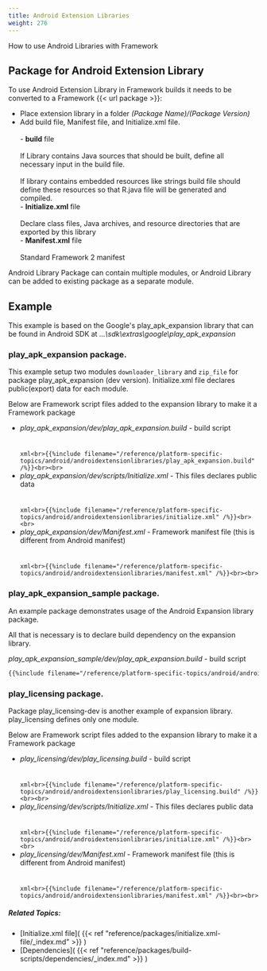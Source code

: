 ```yaml
---
title: Android Extension Libraries
weight: 276
---
```


How to use Android Libraries with Framework

<a name="Section1"></a>
## Package for Android Extension Library ##

To use Android Extension Library in Framework builds it needs to be converted to a Framework {{< url package >}}:

 - Place extension library in a folder  *(Package Name)/(Package Version)*
 - Add build file, Manifest file, and Initialize.xml file.<br><br>  - **build**  file<br><br>If Library contains Java sources that should be built, define all necessary input in the build file.<br><br>If library contains embedded resources like strings build file should define these resources so that R.java file will be generated and compiled.<br>  - **Initialize.xml** file<br><br>Declare class files, Java archives, and resource directories that are exported by this library<br>  - **Manifest.xml** file<br><br>Standard Framework 2 manifest

Android Library Package can contain multiple modules, or Android Library can be added to existing package as a separate module.

## Example ##

This example is based on the Google&#39;s play_apk_expansion library that can be found in Android SDK at  *...\sdk\extras\google\play_apk_expansion* 



### play_apk_expansion package. ###

This example setup two modules `downloader_library`  and  `zip_file` for package play_apk_expansion (dev version). Initialize.xml file declares public(export) data for each module.

Below are Framework script files added to the expansion library to make it a Framework package

 - *play_apk_expansion/dev/play_apk_expansion.build* - build script<br><br><br>```xml<br>{{%include filename="/reference/platform-specific-topics/android/androidextensionlibraries/play_apk_expansion.build" /%}}<br><br>```
 - *play_apk_expansion/dev/scripts/Initialize.xml* - This files declares public data<br><br><br>```xml<br>{{%include filename="/reference/platform-specific-topics/android/androidextensionlibraries/initialize.xml" /%}}<br><br>```
 - *play_apk_expansion/dev/Manifest.xml* - Framework manifest file (this is different from Android manifest)<br><br><br>```xml<br>{{%include filename="/reference/platform-specific-topics/android/androidextensionlibraries/manifest.xml" /%}}<br><br>```

### play_apk_expansion_sample package. ###

An example package demonstrates usage of the Android Expansion library package.

All that is necessary is to declare build dependency on the expansion library.

 *play_apk_expansion_sample/dev/play_apk_expansion.build* - build script


```xml
{{%include filename="/reference/platform-specific-topics/android/androidextensionlibraries/play_apk_expansion_sample.build" /%}}

```
### play_licensing package. ###

Package play_licensing-dev is another example of expansion library. play_licensing defines only one module.

Below are Framework script files added to the expansion library to make it a Framework package

 - *play_licensing/dev/play_licensing.build* - build script<br><br><br>```xml<br>{{%include filename="/reference/platform-specific-topics/android/androidextensionlibraries/play_licensing.build" /%}}<br><br>```
 - *play_licensing/dev/scripts/Initialize.xml* - This files declares public data<br><br><br>```xml<br>{{%include filename="/reference/platform-specific-topics/android/androidextensionlibraries/initialize.xml" /%}}<br><br>```
 - *play_licensing/dev/Manifest.xml* - Framework manifest file (this is different from Android manifest)<br><br><br>```xml<br>{{%include filename="/reference/platform-specific-topics/android/androidextensionlibraries/manifest.xml" /%}}<br><br>```


##### Related Topics: #####
-  [Initialize.xml file]( {{< ref "reference/packages/initialize.xml-file/_index.md" >}} ) 
-  [Dependencies]( {{< ref "reference/packages/build-scripts/dependencies/_index.md" >}} ) 
